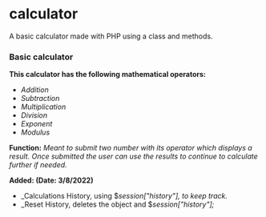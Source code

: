 # calculator
A basic calculator made with PHP using a class and methods.

### Basic calculator

 **This calculator has the following mathematical operators:**
- _Addition_
- _Subtraction_
- _Multiplication_
- _Division_
- _Exponent_
- _Modulus_

**Function:**
_Meant to submit two number with its operator which displays a result. Once submitted the user can use the results to continue to calculate further if needed._

**Added: (Date: 3/8/2022)** 
- _Calculations History, using $_session["history"], to keep track._
- _Reset History, deletes the object and $_session["history"];_
